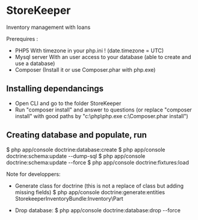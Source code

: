 StoreKeeper
===========

Inventory management with loans

Prerequires :
- PHP5
    With timezone in your php.ini ! (date.timezone = UTC)
- Mysql server
    With an user access to your database (able to create and use a database)
- Composer (Install it or use Composer.phar with php.exe)


Installing dependancings
-------------------------
- Open CLI and go to the folder StoreKeeper
- Run "composer install" and answer to questions (or replace "composer install" with good paths by "c:\php\php.exe c:\Composer.phar install")

Creating database and populate, run
------------------------------------
$ php app/console doctrine:database:create
$ php app/console doctrine:schema:update --dump-sql
$ php app/console doctrine:schema:update --force
$ php app/console doctrine:fixtures:load


Note for developpers:

- Generate class for doctrine (this is not a replace of class but adding missing fields)
$ php app/console doctrine:generate:entities StorekeeperInventoryBundle:Inventory\Part

- Drop database:
$ php app/console doctrine:database:drop --force